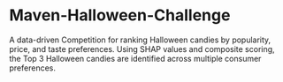 # Maven-Halloween-Challenge
A data-driven Competition for ranking Halloween candies by popularity, price, and taste preferences. Using SHAP values and composite scoring, the Top 3 Halloween candies are identified across multiple consumer preferences.
